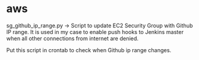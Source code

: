# aws
sg_github_ip_range.py -> Script to update EC2 Security Group with Github IP range. It is used in my case to enable push hooks to Jenkins master when all other connections from internet are denied.

Put this script in crontab to check when Github ip range changes.
